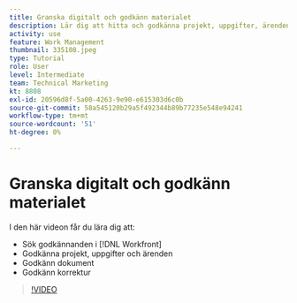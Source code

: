 ```yaml
---
title: Granska digitalt och godkänn materialet
description: Lär dig att hitta och godkänna projekt, uppgifter, ärenden, dokument och korrektur i [!DNL  Workfront].
activity: use
feature: Work Management
thumbnail: 335108.jpeg
type: Tutorial
role: User
level: Intermediate
team: Technical Marketing
kt: 8808
exl-id: 20596d8f-5a00-4263-9e90-e615303d6c0b
source-git-commit: 58a545120b29a5f492344b89b77235e548e94241
workflow-type: tm+mt
source-wordcount: '51'
ht-degree: 0%

---
```


# Granska digitalt och godkänn materialet

I den här videon får du lära dig att:

* Sök godkännanden i [!DNL  Workfront]
* Godkänna projekt, uppgifter och ärenden
* Godkänn dokument
* Godkänn korrektur

>[!VIDEO](https://video.tv.adobe.com/v/335108/?quality=12)

<!---
learn more URLS
Approving work
Home area for Reviewers
Guides
Home overview for Reviewers
Issue page overview
--->
